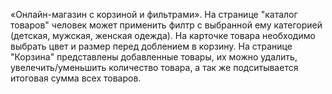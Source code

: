 «Онлайн-магазин с корзиной и фильтрами». На странице "каталог товаров" человек может применить филтр с выбранной ему категорией (детская, мужская, женская одежда). На карточке товара необходимо выбрать цвет и размер перед доблением в корзину. На странице "Корзина" представлены добавленные товары, их можно удалить, увелечить/уменьшить количество товара, а так же подситывается итоговая сумма всех товаров.
